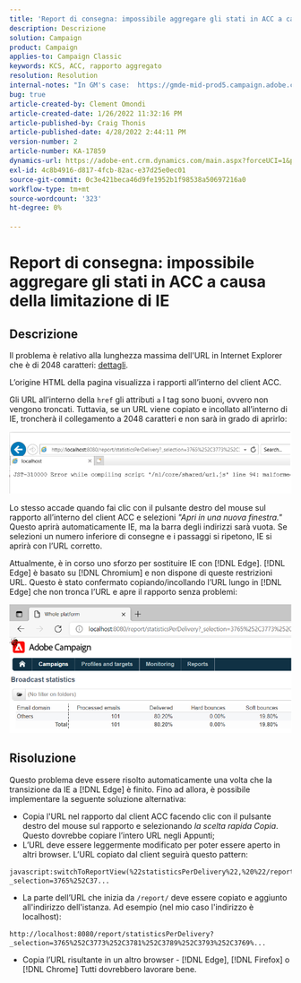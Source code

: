 ```yaml
---
title: 'Report di consegna: impossibile aggregare gli stati in ACC a causa della limitazione di IE'
description: Descrizione
solution: Campaign
product: Campaign
applies-to: Campaign Classic
keywords: KCS, ACC, rapporto aggregato
resolution: Resolution
internal-notes: "In GM's case:  https://gmde-mid-prod5.campaign.adobe.com//report/statisticsPerDelivery?_selection="
bug: true
article-created-by: Clement Omondi
article-created-date: 1/26/2022 11:32:16 PM
article-published-by: Craig Thonis
article-published-date: 4/28/2022 2:44:11 PM
version-number: 2
article-number: KA-17859
dynamics-url: https://adobe-ent.crm.dynamics.com/main.aspx?forceUCI=1&pagetype=entityrecord&etn=knowledgearticle&id=2ab5042e-007f-ec11-8d21-0022480aa727
exl-id: 4c8b4916-d817-4fcb-82ac-e37d25e0ec01
source-git-commit: 0c3e421beca46d9fe1952b1f98538a50697216a0
workflow-type: tm+mt
source-wordcount: '323'
ht-degree: 0%

---
```


# Report di consegna: impossibile aggregare gli stati in ACC a causa della limitazione di IE

## Descrizione


Il problema è relativo alla lunghezza massima dell&#39;URL in Internet Explorer che è di 2048 caratteri: [dettagli](https://support.microsoft.com/en-us/topic/maximum-url-length-is-2-083-characters-in-internet-explorer-174e7c8a-6666-f4e0-6fd6-908b53c12246).

L’origine HTML della pagina visualizza i rapporti all’interno del client ACC.

Gli URL all’interno della `href` gli attributi `a` I tag sono buoni, ovvero non vengono troncati. Tuttavia, se un URL viene copiato e incollato all’interno di IE, troncherà il collegamento a 2048 caratteri e non sarà in grado di aprirlo:

![](assets/___30b5042e-007f-ec11-8d21-0022480aa727___.png)

Lo stesso accade quando fai clic con il pulsante destro del mouse sul rapporto all’interno del client ACC e selezioni *&quot;Apri in una nuova finestra.&quot;* Questo aprirà automaticamente IE, ma la barra degli indirizzi sarà vuota. Se selezioni un numero inferiore di consegne e i passaggi si ripetono, IE si aprirà con l’URL corretto.

Attualmente, è in corso uno sforzo per sostituire IE con [!DNL Edge]. [!DNL Edge] è basato su [!DNL Chromium] e non dispone di queste restrizioni URL. Questo è stato confermato copiando/incollando l’URL lungo in [!DNL Edge] che non tronca l’URL e apre il rapporto senza problemi:

![](assets/___32b5042e-007f-ec11-8d21-0022480aa727___.png)


## Risoluzione


Questo problema deve essere risolto automaticamente una volta che la transizione da IE a [!DNL Edge] è finito. Fino ad allora, è possibile implementare la seguente soluzione alternativa:

- Copia l&#39;URL nel rapporto dal client ACC facendo clic con il pulsante destro del mouse sul rapporto e selezionando *la scelta rapida Copia*. Questo dovrebbe copiare l’intero URL negli Appunti;
- L’URL deve essere leggermente modificato per poter essere aperto in altri browser. L’URL copiato dal client seguirà questo pattern:



```
javascript:switchToReportView(%22statisticsPerDelivery%22,%20%22/report/statisticsPerDelivery?_selection=3765%252C37...
```


- La parte dell’URL che inizia da `/report/` deve essere copiato e aggiunto all&#39;indirizzo dell&#39;istanza. Ad esempio (nel mio caso l&#39;indirizzo è localhost):



```
http://localhost:8080/report/statisticsPerDelivery?_selection=3765%252C3773%252C3781%252C3789%252C3793%252C3769%...
```


- Copia l’URL risultante in un altro browser - [!DNL Edge], [!DNL Firefox] o [!DNL Chrome] Tutti dovrebbero lavorare bene.
